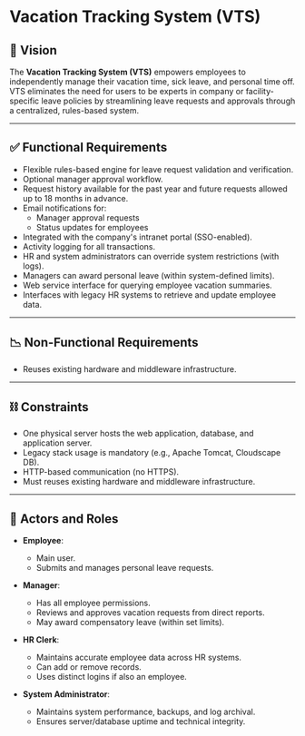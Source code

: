 # Vacation Tracking System (VTS)

## 📌 Vision

The **Vacation Tracking System (VTS)** empowers employees to independently manage their vacation time, sick leave, and personal time off. VTS eliminates the need for users to be experts in company or facility-specific leave policies by streamlining leave requests and approvals through a centralized, rules-based system.

---

## ✅ Functional Requirements

- Flexible rules-based engine for leave request validation and verification.
- Optional manager approval workflow.
- Request history available for the past year and future requests allowed up to 18 months in advance.
- Email notifications for:
  - Manager approval requests
  - Status updates for employees
- Integrated with the company's intranet portal (SSO-enabled).
- Activity logging for all transactions.
- HR and system administrators can override system restrictions (with logs).
- Managers can award personal leave (within system-defined limits).
- Web service interface for querying employee vacation summaries.
- Interfaces with legacy HR systems to retrieve and update employee data.

---

## 📉 Non-Functional Requirements

- Reuses existing hardware and middleware infrastructure.

---

## ⛓️ Constraints

- One physical server hosts the web application, database, and application server.
- Legacy stack usage is mandatory (e.g., Apache Tomcat, Cloudscape DB).
- HTTP-based communication (no HTTPS).
- Must reuses existing hardware and middleware infrastructure.

---

## 👤 Actors and Roles

- **Employee**: 
  - Main user.
  - Submits and manages personal leave requests.

- **Manager**: 
  - Has all employee permissions.
  - Reviews and approves vacation requests from direct reports.
  - May award compensatory leave (within set limits).

- **HR Clerk**:
  - Maintains accurate employee data across HR systems.
  - Can add or remove records.
  - Uses distinct logins if also an employee.

- **System Administrator**:
  - Maintains system performance, backups, and log archival.
  - Ensures server/database uptime and technical integrity.

